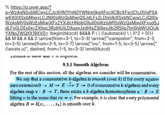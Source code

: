% https://q.uiver.app/?q=WzAsNSxbMCwyLCJcXHN1YnN0YWNre0kgXFxcXCBcXFxcIChJXjIgPSAwKX0iXSxbMiwyLCJNIl0sWzQsMiwiQSJdLFs2LDIsIjAiXSxbNCwwLCJQIl0sWzAsMV0sWzEsMiwiXFx2YXJlcHNpbG9uIl0sWzIsM10sWzQsMiwiXFxudSJdLFs0LDEsIlxcZXhpc3RzIHUiLDAseyJzdHlsZSI6eyJib2R5Ijp7Im5hbWUiOiJkYXNoZWQifX19XV0=
\begin{tikzcd}
	&&&& P \\
	\\
	{\substack{I \\ \\ (I^2 = 0)}} && M && A && 0
	\arrow[from=3-1, to=3-3]
	\arrow["\varepsilon", from=3-3, to=3-5]
	\arrow[from=3-5, to=3-7]
	\arrow["\nu", from=1-5, to=3-5]
	\arrow["{\exists u}", dashed, from=1-5, to=3-3]
\end{tikzcd}

![](_attachments/Pasted%20image%2020210625203016.png)
